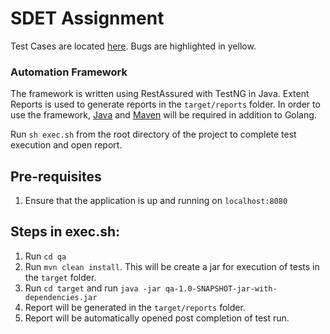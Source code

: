 # SDET Assignment

Test Cases are located [here](https://docs.google.com/spreadsheets/d/1H0ucDBTo52b7WLIZ6gjoJt5DVoyfoS94nrb9MDoTYHM/edit#gid=0). Bugs are highlighted in yellow.

### Automation Framework
The framework is written using RestAssured with TestNG in Java.
Extent Reports is used to generate reports in the `target/reports` folder.
In order to use the framework, [Java](https://www.java.com/en/download/help/download_options.html) and [Maven](https://maven.apache.org/install.html) will be required in addition to Golang.

Run `sh exec.sh` from the root directory of the project to complete test execution and open report.

## Pre-requisites
1. Ensure that the application is up and running on `localhost:8080`

## Steps in exec.sh:
1. Run `cd qa` 
2. Run `mvn clean install`. This will be create a jar for execution of tests in the `target` folder.
3. Run `cd target` and run `java -jar qa-1.0-SNAPSHOT-jar-with-dependencies.jar`
4. Report will be generated in the `target/reports` folder.
5. Report will be automatically opened post completion of test run.
